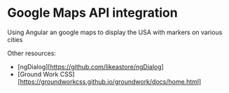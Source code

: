 Google Maps API integration
====

Using Angular an google maps to display the USA with markers on various cities

Other resources:
  - [ngDialog][https://github.com/likeastore/ngDialog]
  - [Ground Work CSS][https://groundworkcss.github.io/groundwork/docs/home.html]

